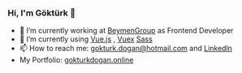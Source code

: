 ### Hi, I'm Göktürk 👋

<!--
**gokturkdogan/GokturkDogan** is a ✨ _special_ ✨ repository because its `README.md` (this file) appears on your GitHub profile.
-->

- 🔭 I’m currently working at [BeymenGroup](https://www.beymengroup.com/tr/) as Frontend Developer
- 🌱 I’m currently using [Vue.js](https://vuejs.org/) , [Vuex](https://vuex.vuejs.org/) [Sass](https://sass-lang.com/)
- 📫 How to reach me: gokturk.dogan@hotmail.com and [Linkedln](https://www.linkedin.com/in/gokturk-dogan/)
- My Portfolio: [gokturkdogan.online](http://gokturkdogan.online/)
